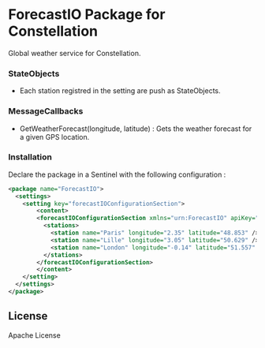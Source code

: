# ForecastIO Package for Constellation

Global weather service for Constellation.

### StateObjects
  - Each station registred in the setting are push as StateObjects.

### MessageCallbacks
  - GetWeatherForecast(longitude, latitude) : Gets the weather forecast for a given GPS location.

### Installation

Declare the package in a Sentinel with the following configuration :
```xml
<package name="ForecastIO">
  <settings>
    <setting key="forecastIOConfigurationSection">
        <content>
        <forecastIOConfigurationSection xmlns="urn:ForecastIO" apiKey="xxxxxxxxxxxxxxxxx" refreshInterval="00:30:00">
          <stations>
            <station name="Paris" longitude="2.35" latitude="48.853" />
            <station name="Lille" longitude="3.05" latitude="50.629" />
            <station name="London" longitude="-0.14" latitude="51.557" />
          </stations>
        </forecastIOConfigurationSection>
        </content>
    </setting>
  </settings>
</package>
```
License
----

Apache License